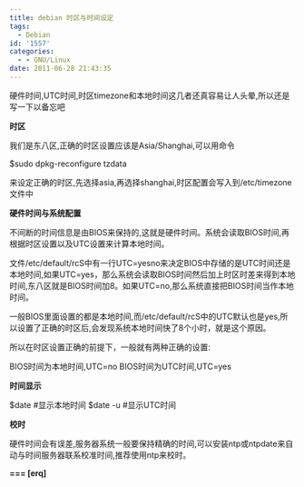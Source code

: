 ```yaml
---
title: debian 时区与时间设定
tags:
  - Debian
id: '1557'
categories:
  - - GNU/Linux
date: 2011-06-28 21:43:35
---
```


硬件时间,UTC时间,时区timezone和本地时间这几者还真容易让人头晕,所以还是写一下以备忘吧
<!-- more -->
**时区**

我们是东八区,正确的时区设置应该是Asia/Shanghai,可以用命令

$sudo dpkg-reconfigure tzdata

来设定正确的时区,先选择asia,再选择shanghai,时区配置会写入到/etc/timezone文件中

**硬件时间与系统配置**

不间断的时间信息是由BIOS来保持的,这就是硬件时间。系统会读取BIOS时间,再根据时区设置以及UTC设置来计算本地时间。

文件/etc/default/rcS中有一行UTC=yesno来决定BIOS中存储的是UTC时间还是本地时间,如果UTC=yes，那么系统会读取BIOS时间然后加上时区时差来得到本地时间,东八区就是BIOS时间加8。如果UTC=no,那么系统直接把BIOS时间当作本地时间。

一般BIOS里面设置的都是本地时间,而/etc/default/rcS中的UTC默认也是yes,所以设置了正确的时区后,会发现系统本地时间快了8个小时，就是这个原因。

所以在时区设置正确的前提下，一般就有两种正确的设置:

BIOS时间为本地时间,UTC=no
BIOS时间为UTC时间,UTC=yes

**时间显示**

$date #显示本地时间
$date -u #显示UTC时间

**校时**

硬件时间会有误差,服务器系统一般要保持精确的时间,可以安装ntp或ntpdate来自动与时间服务器联系校准时间,推荐使用ntp来校时。

**\===
\[erq\]**